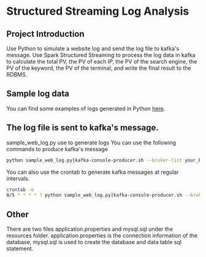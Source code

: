 # Structured Streaming Log Analysis

## Project Introduction
Use Python to simulate a website log and send the log file to kafka's message.
Use Spark Structured Streaming to process the log data in kafka to calculate the total PV, the PV of each IP, the PV of the search engine, the PV of the keyword, the PV of the terminal, and write the final result to the RDBMS.

## Sample log data
You can find some examples of logs generated in Python [here](https://github.com/haozhang-x/log-analysis-spark/blob/master/web_log.log).

## The log file is sent to kafka's message.
sample_web_log.py use to generate logs
You can use the following commands to produce kafka's message
```bash
python sample_web_log.py|kafka-console-producer.sh --broker-list your_broker_list --topic  your_topic  
```

You can also use the crontab to generate kafka messages at regular intervals.
```bash
crontab -e
0/5 * * * * ? python sample_web_log.py|kafka-console-producer.sh --broker-list your_broker_list --topic  your_topic 
```

 
## Other
There are two files application.properties and mysql.sql under the resources folder.
application.properties is the connection information of the database, mysql.sql is used to create the database and data table sql statement. 

 
 